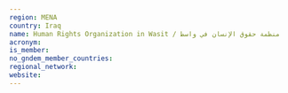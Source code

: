 ```yaml
---
region: MENA
country: Iraq
name: Human Rights Organization in Wasit / منظمة حقوق الإنسان في واسط
acronym: 
is_member: 
no_gndem_member_countries: 
regional_network: 
website: 
---
```

